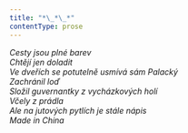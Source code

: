 ```yaml
---
title: "*\_*\_*"
contentType: prose
---
```


<section>

_Cesty jsou plné barev  
Chtějí jen doladit  
Ve dveřích se potutelně usmívá sám Palacký  
Zachránil loď  
Složil guvernantky z vycházkových holí  
Včely z prádla  
Ale na jutových pytlích je stále nápis  
Made in China_

</section>
